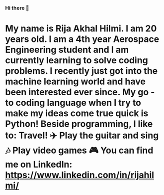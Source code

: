 ### Hi there 👋
# My name is Rija Akhal Hilmi. I am 20 years old. I am a 4th year Aerospace Engineering student and I am currently learning to solve coding problems. I recently just got into the machine learning world and have been interested ever since. My go - to coding language when I try to make my ideas come true quick is Python!  Beside programming, I like to:      Travel! ✈️     Play the guitar and sing 🎶     Play video games :video_game:  You can find me on LinkedIn: https://www.linkedin.com/in/rijahilmi/
<!--
**rijahilmi/rijahilmi** is a ✨ _special_ ✨ repository because its `README.md` (this file) appears on your GitHub profile.

Here are some ideas to get you started:

- 🔭 I’m currently working on ...
- 🌱 I’m currently learning ...
- 👯 I’m looking to collaborate on ...
- 🤔 I’m looking for help with ...
- 💬 Ask me about ...
- 📫 How to reach me: ...
- 😄 Pronouns: ...
- ⚡ Fun fact: ...
-->
